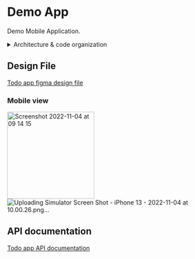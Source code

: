 # Demo App

Demo Mobile Application.

<details>
  <summary>Architecture & code organization</summary>

```sh
.
├── android                   # android
├── assets                    # assets
├── ios                       # ios
├── lib                       # library
│   ├── blocs                     # state mangement implementation with bloc
│   ├── components                # components: general components found throughout the app.
│   ├── models                    # 
│   ├── repositories              # 
│   ├── utils                     # shared utilities: constants, extensions, validators etc.
│   ├── screens                   # screens & pages.
│   └── main.dart
└── test                      # testing
```

</details>

## Design File
[Todo app figma design file](https://www.figma.com/file/y1U2Y6XbxsR46QCa6Sdxsz/ToDos-FrontendMentor-(Community)?node-id=0%3A1)

### Mobile view
<img width="202" alt="Screenshot 2022-11-04 at 09 14 15" src="https://user-images.githubusercontent.com/48961332/199934082-c2aeb916-1e74-4e5c-a5d9-2a32ee24582a.png">![Uploading Simulator Screen Shot - iPhone 13 - 2022-11-04 at 10.00.26.png…]()


## API documentation
[Todo app API documentation](https://documenter.getpostman.com/view/12219256/2s8YRqjVeF)
